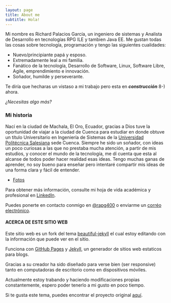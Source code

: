 ```yaml
---
layout: page
title: About me
subtitle: Hola!
---
```


Mi nombre es Richard Palacios García, un ingeniero de sistemas y Analista de Desarrollo en tecnologías RPG ILE y tambien Java EE.
Me gustan todas las cosas sobre tecnología, programación y tengo las siguientes cualidades:

- Nuevo/principiante papá y esposo.
- Extremadamente leal a mi familia.
- Fanático de la tecnología, Desarrollo de Software, Linux, Software Libre, Agile, emprendimiento e innovación.
- Soñador, humilde y perseverante.

Te diría que hecharas un vistaso a mi trabajo pero esta en **_construcción_** 8-) ahora.

_¿Necesitas algo más?_

### Mi historia

Nací en la ciudad de Machala, El Oro, Ecuador, gracias a Dios tuve la oportunidad de viajar a la ciudad de Cuenca para estudiar en donde
obtuve un título Universitario en Ingeniería de Sistemas de la [Universidad Politécnica Salesiana](https://www.ups.edu.ec/) sede Cuenca.
Siempre he sido un soñador, con ideas un poco curiosas a las que no prestaba mucha atención, a partir de mis estudios, y conocer el mundo de la tecnología, me dí cuenta que esta al alcanse de todos poder hacer realidad esas ideas. Tengo muchas ganas de aprender, no soy bueno para enseñar pero intentaré compartir mis ideas de una forma clara y fácil de entender.

- [Fotos](https://www.instagram.com/richardpalaciosg/)

Para obtener  más información, consulte mi hoja de vida académica y profesional en [LinkedIn](https://ec.linkedin.com/in/richardpalaciosgarcia).

Puedes ponerte en contacto conmigo en [@rapg400](https://twitter.com/rapg400) o enviarme un [corréo electrónico](apalaciosg91@gmail.com).


#### ACERCA DE ESTE SITIO WEB

Este sitio web es un fork del tema [beautiful-jekyll](https://github.com/daattali/beautiful-jekyll) el cual estoy  editando con la información que puede ver en el sitio. 
  
Funciona con [GitHub Pages](https://pages.github.com/) y [Jekyll](https://jekyllrb.com/), un generador de sitios web estaticos para blogs.

Gracias a su creador ha sido diseñado para verse bien (ser responsive) tanto en computadoras de escritorio como en dispositivos móviles.

Actualmente estoy trabando y haciendo modificaciones propias constantemente, espero poder tenerlo a mi gusto en poco tiempo.

Si te gusta este tema, puedes encontrar el proyecto original [aquí](https://github.com/daattali/beautiful-jekyll#readme).
